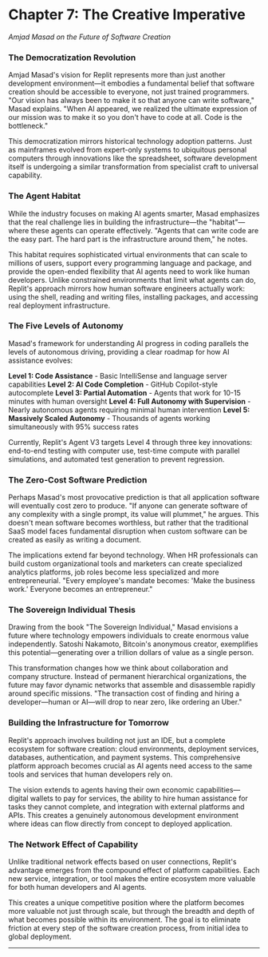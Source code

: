 # Chapter 7: The Creative Imperative

*Amjad Masad on the Future of Software Creation*

### The Democratization Revolution

Amjad Masad's vision for Replit represents more than just another development environment—it embodies a fundamental belief that software creation should be accessible to everyone, not just trained programmers. "Our vision has always been to make it so that anyone can write software," Masad explains. "When AI appeared, we realized the ultimate expression of our mission was to make it so you don't have to code at all. Code is the bottleneck."

This democratization mirrors historical technology adoption patterns. Just as mainframes evolved from expert-only systems to ubiquitous personal computers through innovations like the spreadsheet, software development itself is undergoing a similar transformation from specialist craft to universal capability.

### The Agent Habitat

While the industry focuses on making AI agents smarter, Masad emphasizes that the real challenge lies in building the infrastructure—the "habitat"—where these agents can operate effectively. "Agents that can write code are the easy part. The hard part is the infrastructure around them," he notes.

This habitat requires sophisticated virtual environments that can scale to millions of users, support every programming language and package, and provide the open-ended flexibility that AI agents need to work like human developers. Unlike constrained environments that limit what agents can do, Replit's approach mirrors how human software engineers actually work: using the shell, reading and writing files, installing packages, and accessing real deployment infrastructure.

### The Five Levels of Autonomy

Masad's framework for understanding AI progress in coding parallels the levels of autonomous driving, providing a clear roadmap for how AI assistance evolves:

**Level 1: Code Assistance** - Basic IntelliSense and language server capabilities **Level 2: AI Code Completion** - GitHub Copilot-style autocomplete **Level 3: Partial Automation** - Agents that work for 10-15 minutes with human oversight **Level 4: Full Autonomy with Supervision** - Nearly autonomous agents requiring minimal human intervention **Level 5: Massively Scaled Autonomy** - Thousands of agents working simultaneously with 95% success rates

Currently, Replit's Agent V3 targets Level 4 through three key innovations: end-to-end testing with computer use, test-time compute with parallel simulations, and automated test generation to prevent regression.

### The Zero-Cost Software Prediction

Perhaps Masad's most provocative prediction is that all application software will eventually cost zero to produce. "If anyone can generate software of any complexity with a single prompt, its value will plummet," he argues. This doesn't mean software becomes worthless, but rather that the traditional SaaS model faces fundamental disruption when custom software can be created as easily as writing a document.

The implications extend far beyond technology. When HR professionals can build custom organizational tools and marketers can create specialized analytics platforms, job roles become less specialized and more entrepreneurial. "Every employee's mandate becomes: 'Make the business work.' Everyone becomes an entrepreneur."

### The Sovereign Individual Thesis

Drawing from the book "The Sovereign Individual," Masad envisions a future where technology empowers individuals to create enormous value independently. Satoshi Nakamoto, Bitcoin's anonymous creator, exemplifies this potential—generating over a trillion dollars of value as a single person.

This transformation changes how we think about collaboration and company structure. Instead of permanent hierarchical organizations, the future may favor dynamic networks that assemble and disassemble rapidly around specific missions. "The transaction cost of finding and hiring a developer—human or AI—will drop to near zero, like ordering an Uber."

### Building the Infrastructure for Tomorrow

Replit's approach involves building not just an IDE, but a complete ecosystem for software creation: cloud environments, deployment services, databases, authentication, and payment systems. This comprehensive platform approach becomes crucial as AI agents need access to the same tools and services that human developers rely on.

The vision extends to agents having their own economic capabilities—digital wallets to pay for services, the ability to hire human assistance for tasks they cannot complete, and integration with external platforms and APIs. This creates a genuinely autonomous development environment where ideas can flow directly from concept to deployed application.

### The Network Effect of Capability

Unlike traditional network effects based on user connections, Replit's advantage emerges from the compound effect of platform capabilities. Each new service, integration, or tool makes the entire ecosystem more valuable for both human developers and AI agents.

This creates a unique competitive position where the platform becomes more valuable not just through scale, but through the breadth and depth of what becomes possible within its environment. The goal is to eliminate friction at every step of the software creation process, from initial idea to global deployment.

------
